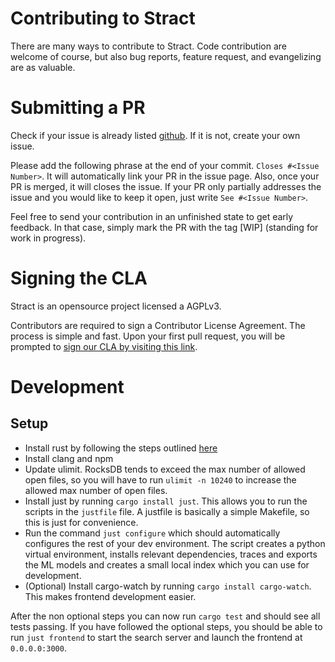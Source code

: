 # Contributing to Stract
There are many ways to contribute to Stract.
Code contribution are welcome of course, but also
bug reports, feature request, and evangelizing are as valuable.

# Submitting a PR
Check if your issue is already listed [github](https://github.com/StractOrg/stract/issues).
If it is not, create your own issue.

Please add the following phrase at the end of your commit.  `Closes #<Issue Number>`.
It will automatically link your PR in the issue page. Also, once your PR is merged, it will
closes the issue. If your PR only partially addresses the issue and you would like to
keep it open, just write `See #<Issue Number>`.

Feel free to send your contribution in an unfinished state to get early feedback.
In that case, simply mark the PR with the tag [WIP] (standing for work in progress).

# Signing the CLA
Stract is an opensource project licensed a AGPLv3.

Contributors are required to sign a Contributor License Agreement.
The process is simple and fast. Upon your first pull request, you will be prompted to
[sign our CLA by visiting this link](https://cla-assistant.io/StractOrg/stract).

# Development
## Setup
* Install rust by following the steps outlined [here](https://www.rust-lang.org/tools/install)
* Install clang and npm
* Update ulimit. RocksDB tends to exceed the max number of allowed open files, so you will have to run `ulimit -n 10240` to increase the allowed max number of open files.
* Install just by running `cargo install just`. This allows you to run the scripts in the `justfile` file. A justfile is basically a simple Makefile, so this is just for convenience.
* Run the command `just configure` which should automatically configures the rest of your dev environment. The script creates a python virtual environment, installs relevant dependencies, traces and exports the ML models and creates a small local index which you can use for development.
* (Optional) Install cargo-watch by running `cargo install cargo-watch`. This makes frontend development easier.
  
After the non optional steps you can now run `cargo test` and should see all tests passing. If you have followed the optional steps, you should be able to run `just frontend` to start the search server and launch the frontend at `0.0.0.0:3000`.
